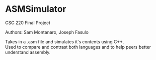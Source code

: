 # ASMSimulator
CSC 220 Final Project

Authors: Sam Montanaro, Joseph Fasulo

Takes in a .asm file and simulates it's contents using C++.<br>
Used to compare and contrast both languages and to help peers better understand assembly.
